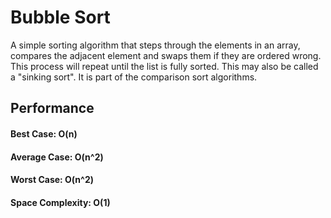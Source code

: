 # Bubble Sort
A simple sorting algorithm that steps through the elements in an array, compares the adjacent element and swaps them if they are ordered wrong. This process will repeat until the list is fully sorted. This may also be called a "sinking sort". It is part of the comparison sort algorithms.


## Performance
#### Best Case: O(n)
#### Average Case: O(n^2)
#### Worst Case: O(n^2)
#### Space Complexity: O(1)